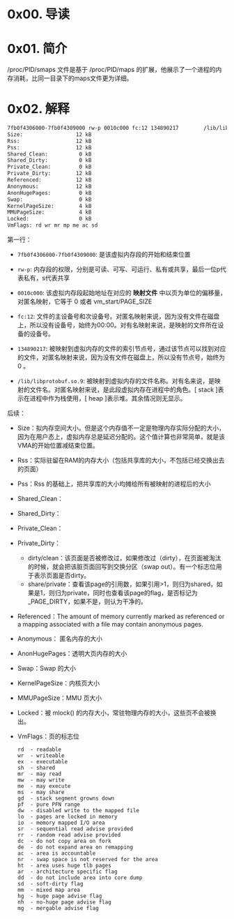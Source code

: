 # 0x00. 导读

# 0x01. 简介

/proc/PID/smaps 文件是基于 /proc/PID/maps 的扩展，他展示了一个进程的内存消耗，比同一目录下的maps文件更为详细。

# 0x02. 解释

```bash
7fb0f4306000-7fb0f4309000 rw-p 0010c000 fc:12 134890217        /lib/libprotobuf.so.9
Size:                 12 kB
Rss:                  12 kB
Pss:                  12 kB
Shared_Clean:          0 kB
Shared_Dirty:          0 kB
Private_Clean:         0 kB
Private_Dirty:        12 kB
Referenced:           12 kB
Anonymous:            12 kB
AnonHugePages:         0 kB
Swap:                  0 kB
KernelPageSize:        4 kB
MMUPageSize:           4 kB
Locked:                0 kB
VmFlags: rd wr mr mp me ac sd
```

第一行： 
- `7fb0f4306000-7fb0f4309000`: 是该虚拟内存段的开始和结束位置  

- `rw-p`: 内存段的权限，分别是可读、可写、可运行、私有或共享，最后一位p代表私有，s代表共享  

- `0010c000`: 该虚拟内存段起始地址在对应的 **映射文件** 中以页为单位的偏移量，对匿名映射，它等于 0 或者 vm_start/PAGE_SIZE  

- `fc:12`: 文件的主设备号和次设备号。对匿名映射来说，因为没有文件在磁盘上，所以没有设备号，始终为00:00。对有名映射来说，是映射的文件所在设备的设备号。  

- `134890217`: 被映射到虚拟内存的文件的索引节点号，通过该节点可以找到对应的文件，对匿名映射来说，因为没有文件在磁盘上，所以没有节点号，始终为 0 。  

- `/lib/libprotobuf.so.9`: 被映射到虚拟内存的文件名称。对有名来说，是映射的文件名。对匿名映射来说，是此段虚拟内存在进程中的角色。[ stack ]表示在进程中作为栈使用，[ heap ]表示堆。其余情况则无显示。

后续：

- Size：拟内存空间大小。但是这个内存值不一定是物理内存实际分配的大小，因为在用户态上，虚拟内存总是延迟分配的。这个值计算也非常简单，就是该VMA的开始位置减结束位置。  
- Rss：实际驻留在RAM的内存大小（包括共享库的大小，不包括已经交换出去的页面）  
- Pss：Rss 的基础上，把共享库的大小均摊给所有被映射的进程后的大小 

- Shared_Clean：
- Shared_Dirty：  
- Private_Clean：  
- Private_Dirty：  
    - dirty/clean：该页面是否被修改过，如果修改过（dirty），在页面被淘汰的时候，就会把该脏页面回写到交换分区（swap out）。有一个标志位用于表示页面是否dirty。
    - share/private：查看该page的引用数，如果引用>1，则归为shared，如果是1，则归为private，同时也查看该page的flag，是否标记为_PAGE_DIRTY，如果不是，则认为干净的。

- Referenced：The amount of memory currently marked as referenced or a mapping associated with a file may contain anonymous pages. 
- Anonymous： 匿名内存的大小  
- AnonHugePages：透明大页内存的大小  
- Swap：Swap 的大小  
- KernelPageSize：内核页大小  
- MMUPageSize：MMU 页大小  
- Locked：被 mlock() 的内存大小，常驻物理内存的大小，这些页不会被换出。
- VmFlags：页的标志位
    ```
    rd  - readable
    wr  - writeable
    ex  - executable
    sh  - shared
    mr  - may read
    mw  - may write
    me  - may execute
    ms  - may share
    gd  - stack segment growns down
    pf  - pure PFN range
    dw  - disabled write to the mapped file
    lo  - pages are locked in memory
    io  - memory mapped I/O area
    sr  - sequential read advise provided
    rr  - random read advise provided
    dc  - do not copy area on fork
    de  - do not expand area on remapping
    ac  - area is accountable
    nr  - swap space is not reserved for the area
    ht  - area uses huge tlb pages
    ar  - architecture specific flag
    dd  - do not include area into core dump
    sd  - soft-dirty flag
    mm  - mixed map area
    hg  - huge page advise flag
    nh  - no-huge page advise flag
    mg  - mergable advise flag
    ```